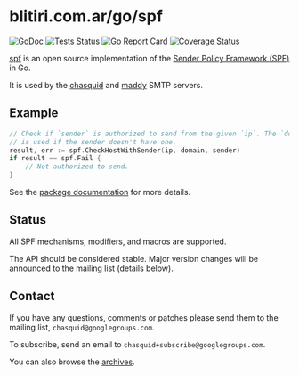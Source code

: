 
# blitiri.com.ar/go/spf

[![GoDoc](https://godoc.org/blitiri.com.ar/go/spf?status.svg)](https://pkg.go.dev/blitiri.com.ar/go/spf)
[![Tests Status](https://img.shields.io/github/checks-status/albertito/spf/master)](https://github.com/albertito/spf/actions)
[![Go Report Card](https://goreportcard.com/badge/github.com/albertito/spf)](https://goreportcard.com/report/github.com/albertito/spf)
[![Coverage Status](https://coveralls.io/repos/github/albertito/spf/badge.svg?branch=next)](https://coveralls.io/github/albertito/spf)

[spf](https://godoc.org/blitiri.com.ar/go/spf) is an open source
implementation of the [Sender Policy Framework
(SPF)](https://en.wikipedia.org/wiki/Sender_Policy_Framework) in Go.

It is used by the [chasquid](https://blitiri.com.ar/p/chasquid/) and
[maddy](https://maddy.email) SMTP servers.


## Example

```go
// Check if `sender` is authorized to send from the given `ip`. The `domain`
// is used if the sender doesn't have one.
result, err := spf.CheckHostWithSender(ip, domain, sender)
if result == spf.Fail {
	// Not authorized to send.
}
```

See the [package documentation](https://pkg.go.dev/blitiri.com.ar/go/spf) for
more details.


## Status

All SPF mechanisms, modifiers, and macros are supported.

The API should be considered stable. Major version changes will be announced
to the mailing list (details below).


## Contact

If you have any questions, comments or patches please send them to the mailing
list, `chasquid@googlegroups.com`.

To subscribe, send an email to `chasquid+subscribe@googlegroups.com`.

You can also browse the
[archives](https://groups.google.com/forum/#!forum/chasquid).

